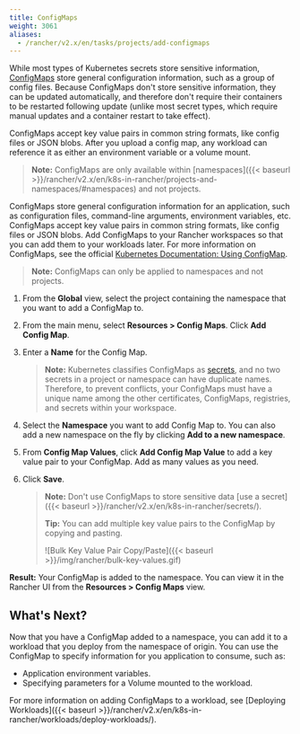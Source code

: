 ```yaml
---
title: ConfigMaps
weight: 3061
aliases:
  - /rancher/v2.x/en/tasks/projects/add-configmaps
---
```



While most types of Kubernetes secrets store sensitive information, [ConfigMaps](https://kubernetes.io/docs/tasks/configure-pod-container/configure-pod-configmap/) store general configuration information, such as a group of config files. Because ConfigMaps don't store sensitive information, they can be updated automatically, and therefore don't require their containers to be restarted following update (unlike most secret types, which require manual updates and a container restart to take effect).

ConfigMaps accept key value pairs in common string formats, like config files or JSON blobs. After you upload a config map, any workload can reference it as either an environment variable or a volume mount.

>**Note:** ConfigMaps are only available within [namespaces]({{< baseurl >}}/rancher/v2.x/en/k8s-in-rancher/projects-and-namespaces/#namespaces) and not projects.

ConfigMaps store general configuration information for an application, such as configuration files, command-line arguments, environment variables, etc. ConfigMaps accept key value pairs in common string formats, like config files or JSON blobs. Add ConfigMaps to your Rancher workspaces so that you can add them to your workloads later. For more information on ConfigMaps, see the official [Kubernetes Documentation: Using ConfigMap](https://kubernetes-v1-4.github.io/docs/user-guide/configmap/).

>**Note:** ConfigMaps can only be applied to namespaces and not projects.

1. From the **Global** view, select the project containing the namespace that you want to add a ConfigMap to.

1. From the main menu, select **Resources > Config Maps**. Click **Add Config Map**.

1. Enter a **Name** for the Config Map.

    >**Note:** Kubernetes classifies ConfigMaps as [secrets](https://kubernetes.io/docs/concepts/configuration/secret/), and no two secrets in a project or namespace can have duplicate names. Therefore, to prevent conflicts, your ConfigMaps must have a unique name among the other certificates, ConfigMaps, registries, and secrets within your workspace.

1. Select the **Namespace** you want to add Config Map to. You can also add a new namespace on the fly by clicking **Add to a new namespace**.

1. From **Config Map Values**, click **Add Config Map Value** to add a key value pair to your ConfigMap. Add as many values as you need.

1. Click **Save**.

	>**Note:** Don't use ConfigMaps to store sensitive data [use a secret]({{< baseurl >}}/rancher/v2.x/en/k8s-in-rancher/secrets/).
	>
	>**Tip:** You can add multiple key value pairs to the ConfigMap by copying and pasting.
	>
	> ![Bulk Key Value Pair Copy/Paste]({{< baseurl >}}/img/rancher/bulk-key-values.gif)

**Result:** Your ConfigMap is added to the namespace. You can view it in the Rancher UI from the **Resources > Config Maps** view.

## What's Next?

Now that you have a ConfigMap added to a namespace, you can add it to a workload that you deploy from the namespace of origin. You can use the ConfigMap to specify information for you application to consume, such as:

- Application environment variables.
- Specifying parameters for a Volume mounted to the workload.

For more information on adding ConfigMaps to a workload, see [Deploying Workloads]({{< baseurl >}}/rancher/v2.x/en/k8s-in-rancher/workloads/deploy-workloads/).
